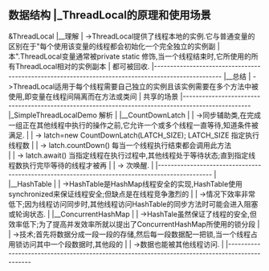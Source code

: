 数据结构
|_ThreadLocal的原理和使用场景
----------------------------------------------------------------------------------------------------

&ThreadLocal 
|__理解
|   ->ThreadLocal提供了线程本地的实例.它与普通变量的区别在于"每个使用该变量的线程都会初始化一个完全独立的实例副
|     本".ThreadLocal变量通常被private static 修饰,当一个线程结束时,它所使用的所有ThreadLocal相对的实例副本
|     都可被回收.
|---------------------------------------------------------------------------------------------------
|__总结
|   ->ThreadLocal适用于每个线程需要自己独立的实例且该实例需要在多个方法中被使用,即变量在线程间隔离而在方法或类间
|     共享的场景
|---------------------------------------------------------------------------------------------------
|_SimpleThreadLocalDemo 解析
|   |__CountDownLatch 
|   |   ->同步辅助类,在完成一组正在其他线程中执行的操作之前,它允许一个或多个线程一直等待,知道条件被满足.
|   |     -> latch=new CountDownLatch(LATCH_SIZE); LATCH_SIZE 指定执行线程数
|   |     -> latch.countDown() 每当一个线程执行结束都会调用此方法  
|   |     -> latch.await()  当指定线程在执行过程中,其他线程处于等待状态;直到指定线程数执行完毕等待的线程才被再
|   |     ->                次唤醒.
|   |-----------------------------------------------------------------------------------------------
|   |__HashTable
|   |   ->HashTable是HashMap线程安全的实现,HashTable使用synchronized来保证线程安全;但缺点是在线程竞争激烈的
|   |   ->情况下效率非常低下;因为线程访问同步时,其他线程访问HashTable的同步方法时可能会进入阻塞或轮询状态.
|   |__ConcurrentHashMap
|   |   ->HashTale虽然保证了线程的安全,但效率低下;为了提高并发效率所就以提出了ConcurrentHashMap所使用的锁分段
|   |   ->技术;首先将数据分成一段一段的存储,然后每一段数据配一把锁,当一个线程占用锁访问其中一个段数据时,其他段的
|   |   ->数据也能被其他线程访问.
|   |-----------------------------------------------------------------------------------------------
